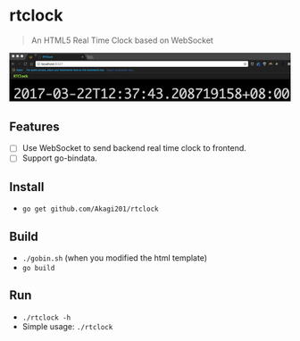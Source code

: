 # rtclock

> An HTML5 Real Time Clock based on WebSocket

![rtclock](assets/rtclock.gif)

## Features
- [ ] Use WebSocket to send backend real time clock to frontend.
- [ ] Support go-bindata.

## Install
* `go get github.com/Akagi201/rtclock`

## Build
* `./gobin.sh` (when you modified the html template)
* `go build`

## Run
* `./rtclock -h`
* Simple usage: `./rtclock`
